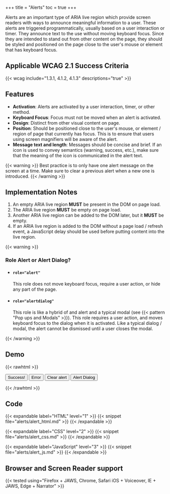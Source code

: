 +++
title = "Alerts"
toc = true
+++

Alerts are an important type of ARIA live region which provide screen readers with ways to announce meaningful information to a user. These alerts are triggered programmatically, usually based on a user interaction or timer. They announce text to the use without moving keyboard focus. Since they are intended to stand out from other content on the page, they should be styled and positioned on the page close to the user's mouse or element that has keyboard focus.

## Applicable WCAG 2.1 Success Criteria

{{< wcag include="1.3.1, 4.1.2, 4.1.3" descriptions="true" >}}

## Features

-  **Activation**: Alerts are activated by a user interaction, timer, or other method.
-  **Keyboard Focus**: Focus must not be moved when an alert is activated. 
-  **Design**: Distinct from other visual content on page.
-  **Position**: Should be positioned close to the user's mouse, or element / region of page that currently has focus. This is to ensure that users using screen magnifiers will be aware of the alert.
-  **Message text and length**: Messages should be concise and brief. If an icon is used to convey semantics (warning, success, etc.), make sure that the meaning of the icon is communicated in the alert text.

{{< warning >}}
Best practice is to only have one alert message on the screen at a time. Make sure to clear a previous alert when a new one is introduced.
{{< /warning >}}


## Implementation Notes

1. An empty ARIA live region **MUST** be present in the DOM on page load.
2. The ARIA live region **MUST** be empty on page load.
3. Another ARIA live region can be added to the DOM later, but it **MUST** be empty.
4. If an ARIA live region is added to the DOM without a page load / refresh event, a JavaScript delay should be used before putting content into the live region.

{{< warning >}}
<H3>Role Alert or Alert Dialog?</H3>
<ul>
	<li>
		<h4><code>role="alert"</code></h4> This role does not move keyboard focus, require a user action, or hide any part of the page.
	</li>
	<li>
		<h4><code>role="alertdialog"</code></h4> This role is like a hybrid of and alert and a typical modal (see {{< pattern "Pop ups and Modals" >}}). This role requires a user action, and moves keyboard focus to the dialog when it is activated. Like a typical dialog / modal, the alert cannot be dismissed until a user closes the modal. 
	</li>
</ul>

{{< /warning >}}



## Demo

{{< rawhtml >}}

<style>
.demo-hidden {
  display: none;
  visibility: hidden;
}
#alertBox {
	padding: 20px;
}
.yes {
  color: green;
  border: 2px solid green;
  border-radius: 10px;
}
.no {
  color: red;
  border: 2px solid red;
  border-radius: 10px;
}

.modal {
	position: fixed;
	top: 30%;
  	left: 50%;
  	z-index: 5;
  	display: none;
  	border: 5px solid black;
  	border-radius: 20px;
  	padding: 10px;
  	text-align: center;
}

.modal-overlay {
  width: 100vw;
  height: 100vh;
  z-index: 2; /* places the modalOverlay between the main page and the modal dialog */
  background-color: #000;
  opacity: 0.5;
  position: fixed;
  top: 0;
  left: 0;
  display: none;
  margin: 0;
  padding: 0;
}
</style>
<div class="alertGroup" >
  <div id="alertBox" class="demo-hidden" role="alert" aria-live="polite"></div>
    <button id="yass">Success!</button>
    <button id="error">Error</button>
    <button id="clear">Clear alert</button>
    <button id="launchModal">
        Alert Dialog
    </button>
</div>


<!-- Modal -->

<div class="modal" aria-modal="true" id="exampleModal" tabindex="-1" role="alertdialog" aria-labelledby="launchModal" aria-hidden="true">
  <div class="modal-dialog" role="document">
        <p tabindex="0">Alert! There's something very wrong here.</p>
         <button type="button" class="close closeModal" aria-label="Close">
          Close
        </button>
  </div>
</div>
<div class="modal-overlay"></div>

<script>
const alert = document.getElementById("alertBox");
const goodJob = document.getElementById("yass");
const badJob = document.getElementById("error");
const clear = document.getElementById("clear");

badJob.addEventListener("click", () => {
 activateAlert("Whoa, there's something wrong here...", "no" );
});

goodJob.addEventListener("click", () => {
 activateAlert("Success! Such a good job!", "yes" );
});

clear.addEventListener("click", () => {
 alert.classList.add("demo-hidden");
});

function activateAlert(alertMsg, alertClass){
  alert.className = alertClass;
  alert.innerHTML = "";
  alert.classList.remove("demo-hidden");
  alert.innerHTML = alertMsg;
}

//for alertdialog

// Will hold previously focused element before modal was opened
let beforeModalOpenedFocus;

// Find the modal and its overlay
let modal = document.querySelector(".modal");
let modalOverlay = document.querySelector(".modal-overlay");

let openModalBtn = document.querySelector("#launchModal");
openModalBtn.addEventListener("click", openModal);

function openModal() {
  // Save current focus
 
  beforeModalOpenedFocus = document.activeElement;

  // Listen for and trap the keyboard
  modal.addEventListener("keydown", trapTabKey);
  // change aria-hidden state
  modal.setAttribute("aria-hidden", "false");

  // Listen for indicators to close the modal
  modalOverlay.addEventListener("click", closeModal);
  // Sign-Up button
  const closeModalBtn = modal.querySelector(".closeModal");
  closeModalBtn.addEventListener("click", closeModal);

  // Find all of the focusable children / elements
  let focusableElementsString =
    'a[href], area[href], input:not([disabled]), select:not([disabled]), textarea:not([disabled]), button:not([disabled]), iframe, object, embed, [tabindex="0"], [contenteditable]';
  let focusableElements = modal.querySelectorAll(focusableElementsString);
  // Convert NodeList to Array
  focusableElements = Array.prototype.slice.call(focusableElements);

  const firstTabStop = focusableElements[0];
  const lastTabStop = focusableElements[focusableElements.length - 1];

  // Show the modal and overlay
  modal.style.display = "block";
  modalOverlay.style.display = "block";

  // Focus first child
  firstTabStop.focus();

  function trapTabKey(e) {
    // Check for TAB key press
    if (e.keyCode === 9) {
      // SHIFT + TAB
      if (e.shiftKey) {
        if (document.activeElement === firstTabStop) {
          e.preventDefault();
          lastTabStop.focus();
        }

        // TAB
      } else {
        if (document.activeElement === lastTabStop) {
          e.preventDefault();
          firstTabStop.focus();
        }
      }
    }

    // ESCAPE
    if (e.keyCode === 27) {
      closeModal();
    }
  }
}

function closeModal() {
  // Hide the modal and overlay
 modal.style.display = "none";
  modalOverlay.style.display = "none";
  // change aria-hidden state
  modal.setAttribute("aria-hidden", "true");

  // Set focus back to element that had it before the modal was opened
  beforeModalOpenedFocus.focus();
}

</script>
{{< /rawhtml >}}

## Code

{{< expandable label="HTML" level="1" >}}
{{< snippet file="alerts/alert_html.md" >}}
{{< /expandable >}}

{{< expandable label="CSS" level="2" >}}
{{< snippet file="alerts/alert_css.md" >}}
{{< /expandable >}}

{{< expandable label="JavaScript" level="3" >}}
{{< snippet file="alerts/alert_js.md" >}}
{{< /expandable >}}




## Browser and Screen Reader support

{{< tested using="Firefox + JAWS, Chrome, Safari iOS + Voiceover, IE + JAWS, Edge + Narrator" >}}